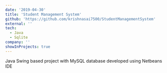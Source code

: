 ```yaml
---
date: '2019-04-30'
title: 'Student Management System'
github: 'https://github.com/krishnasai7500/StudentManagementSystem'
external: ''
tech:
  - Java
  - Sqlite
company: ''
showInProjects: true
---
```


Java Swing based project with MySQL database developed using Netbeans IDE
